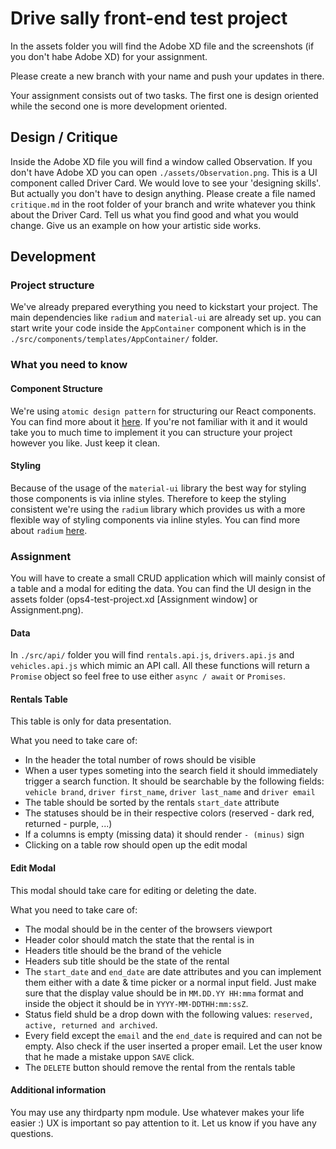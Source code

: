# Drive sally front-end test project

In the assets folder you will find the Adobe XD file and the screenshots (if you don't habe Adobe XD) for your assignment.

Please create a new branch with your name and push your updates in there.

Your assignment consists out of two tasks. The first one is design oriented while the second one is more development oriented.

## Design / Critique

Inside the Adobe XD file you will find a window called Observation. If you don't have Adobe XD you can open `./assets/Observation.png`. This is a UI component called Driver Card. We would love to see your 'designing skills'. But actually you don't have to design anything. Please create a file named `critique.md` in the root folder of your branch and write whatever you think about the Driver Card. Tell us what you find good and what you would change. Give us an example on how your artistic side works.

## Development

### Project structure

We've already prepared everything you need to kickstart your project. The main dependencies like `radium` and `material-ui` are already set up. you can start write your code inside the `AppContainer` component which is in the `./src/components/templates/AppContainer/` folder.

### What you need to know

#### Component Structure

We're using `atomic design pattern` for structuring our React components. You can find more about it [here](http://bradfrost.com/blog/post/atomic-web-design/). If you're not familiar with it and it would take you to much time to implement it you can structure your project however you like. Just keep it clean.

#### Styling

Because of the usage of the `material-ui` library the best way for styling those components is via inline styles. Therefore to keep the styling consistent we're using the `radium` library which provides us with a more flexible way of styling components via inline styles. You can find more about `radium` [here](http://formidable.com/open-source/radium/).

### Assignment

You will have to create a small CRUD application which will mainly consist of a table and a modal for editing the data. You can find the UI design in the assets folder (ops4-test-project.xd [Assignment window] or Assignment.png).

#### Data

In `./src/api/` folder you will find `rentals.api.js`, `drivers.api.js` and `vehicles.api.js` which mimic an API call. All these functions will return a `Promise` object so feel free to use either `async / await` or `Promises`.

#### Rentals Table

This table is only for data presentation.

What you need to take care of:
- In the header the total number of rows should be visible
- When a user types someting into the search field it should immediately trigger a search function. It should be searchable by the following fields: `vehicle brand`, `driver first_name`, `driver last_name` and `driver email`
- The table should be sorted by the rentals `start_date` attribute
- The statuses should be in their respective colors (reserved - dark red, returned - purple, ...)
- If a columns is empty (missing data) it should render `- (minus)` sign
- Clicking on a table row should open up the edit modal

#### Edit Modal

This modal should take care for editing or deleting the date.

What you need to take care of:
- The modal should be in the center of the browsers viewport
- Header color should match the state that the rental is in
- Headers title should be the brand of the vehicle
- Headers sub title should be the state of the rental
- The `start_date` and `end_date` are date attributes and you can implement them either with a date & time picker or a normal input field. Just make sure that the display value should be in `MM.DD.YY HH:mma` format and inside the object it should be in `YYYY-MM-DDTHH:mm:ssZ`.
- Status field shuld be a drop down with the following values: `reserved, active, returned and archived`.
- Every field except the `email` and the `end_date` is required and can not be empty. Also check if the user inserted a proper email. Let the user know that he made a mistake uppon `SAVE` click.
- The `DELETE` button should remove the rental from the rentals table

#### Additional information

You may use any thirdparty npm module. Use whatever makes your life easier :) UX is important so pay attention to it. Let us know if you have any questions.
